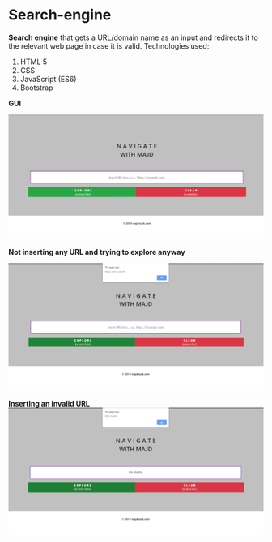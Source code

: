 # Search-engine
**Search engine** that gets a URL/domain name as an input and redirects it to the relevant web page in case it is valid.
Technologies used:
1) HTML 5
2) CSS
3) JavaScript (ES6)
4) Bootstrap



**GUI**

![Image of the GUI](images/Capture.PNG)


**Not inserting any URL and trying to explore anyway**

![](images/Capture2.PNG)


**Inserting an invalid URL**
![](images/Capture3.PNG)
